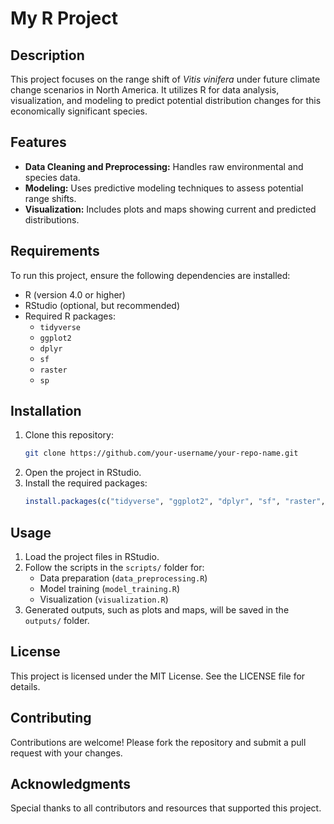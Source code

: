 # My R Project

## Description
This project focuses on the range shift of *Vitis vinifera* under future climate change scenarios in North America. It utilizes R for data analysis, visualization, and modeling to predict potential distribution changes for this economically significant species.

## Features
- **Data Cleaning and Preprocessing:** Handles raw environmental and species data.
- **Modeling:** Uses predictive modeling techniques to assess potential range shifts.
- **Visualization:** Includes plots and maps showing current and predicted distributions.

## Requirements
To run this project, ensure the following dependencies are installed:
- R (version 4.0 or higher)
- RStudio (optional, but recommended)
- Required R packages:
  - `tidyverse`
  - `ggplot2`
  - `dplyr`
  - `sf`
  - `raster`
  - `sp`

## Installation
1. Clone this repository:
   ```bash
   git clone https://github.com/your-username/your-repo-name.git
   ```
2. Open the project in RStudio.
3. Install the required packages:
   ```R
   install.packages(c("tidyverse", "ggplot2", "dplyr", "sf", "raster", "sp"))
   ```

## Usage
1. Load the project files in RStudio.
2. Follow the scripts in the `scripts/` folder for:
   - Data preparation (`data_preprocessing.R`)
   - Model training (`model_training.R`)
   - Visualization (`visualization.R`)
3. Generated outputs, such as plots and maps, will be saved in the `outputs/` folder.

## License
This project is licensed under the MIT License. See the LICENSE file for details.

## Contributing
Contributions are welcome! Please fork the repository and submit a pull request with your changes.

## Acknowledgments
Special thanks to all contributors and resources that supported this project.

